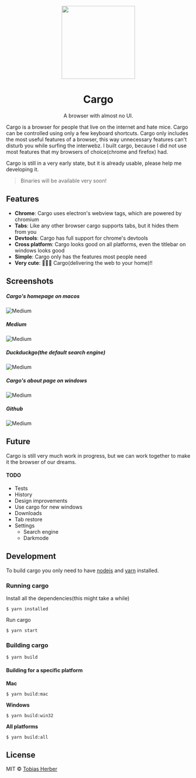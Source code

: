 <p align="center">
  <img width="200px" src="https://i.imgur.com/XfHbapN.png" />
  <h1 align="center">Cargo</h1>
</p>

<p align="center">
  A browser with almost no UI.
</p>

Cargo is a browser for people that live on the internet and hate mice. Cargo can be controlled using only a few keyboard shortcuts. Cargo only includes the most useful features of a browser, this way unnecessary features can't disturb you while surfing the interwebz. I built cargo, because I did not use most features that my browsers of choice(chrome and firefox) had.

Cargo is still in a very early state, but it is already usable, please help me developing it.

> Binaries will be available very soon!

## Features

 - __Chrome__: Cargo uses electron's webview tags, which are powered by chromium
 - __Tabs__: Like any other browser cargo supports tabs, but it hides them from you
 - __Devtools__: Cargo has full support for chrome's devtools
 - __Cross platform__: Cargo looks good on all platforms, even the titlebar on windows looks good
 - __Simple__: Cargo only has the features most people need
 - __Very cute__: 🚂🚋🚋 Cargo(delivering the web to your home)!!

## Screenshots

##### Cargo's homepage on macos

![Medium](https://i.imgur.com/BT4P3mn.png)

##### Medium

![Medium](https://i.imgur.com/YpUDGQJ.png)

##### Duckduckgo(the default search engine)

![Medium](https://i.imgur.com/fnQ9ZCF.png)

##### Cargo's about page on windows

![Medium](https://i.imgur.com/ykuNAlY.png)

##### Github

![Medium](https://i.imgur.com/umxDEtU.png)

## Future

Cargo is still very much work in progress, but we can work together to make it the browser of our dreams.

#### TODO

 - Tests
 - History
 - Design improvements
 - Use cargo for new windows
 - Downloads
 - Tab restore
 - Settings
    - Search engine
    - Darkmode

## Development

To build cargo you only need to have [nodejs](https://nodejs.org) and [yarn](https://yarnpkg.com) installed.

### Running cargo

Install all the dependencies(this might take a while)

```
$ yarn installed
```

Run cargo

```
$ yarn start
```

### Building cargo

```
$ yarn build
```

#### Building for a specific platform

__Mac__

```
$ yarn build:mac
```

__Windows__

```
$ yarn build:win32
```

__All platforms__

```
$ yarn build:all
```

## License

MIT © [Tobias Herber](http://tobihrbr.com)
